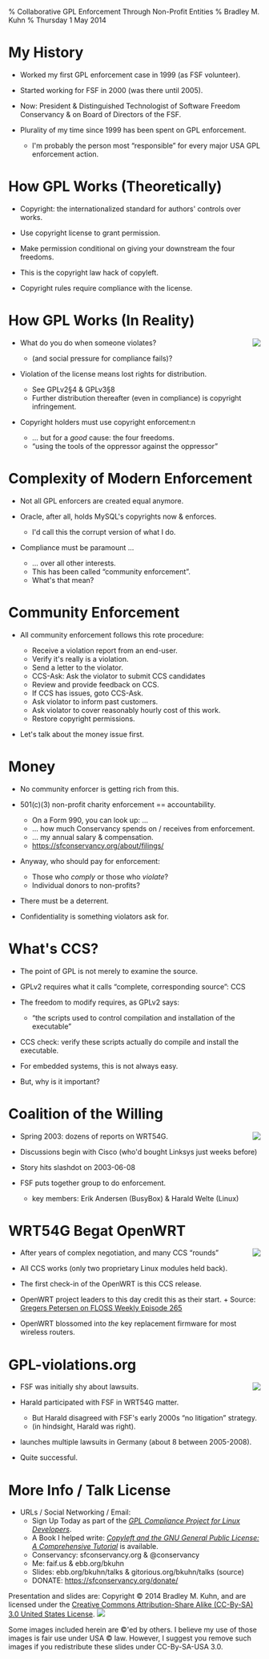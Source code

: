 % Collaborative GPL Enforcement Through Non-Profit Entities
% Bradley M. Kuhn
% Thursday 1 May 2014

# My History

+ Worked my first GPL enforcement case in 1999 (as FSF volunteer).

+ Started working for FSF in 2000 (was there until 2005).

+ Now: President &amp; Distinguished Technologist of Software Freedom Conservancy &amp; on Board of Directors of the FSF.

+ Plurality of my time since 1999 has been spent on GPL enforcement.
     + I'm probably the person most &ldquo;responsible&rdquo; for every major USA GPL enforcement action.

# How GPL Works (Theoretically)

+ Copyright: the internationalized standard for authors' controls over works.

+ Use copyright license to grant permission.

+ Make permission conditional on giving your downstream the four freedoms.

+ This is the copyright law hack of copyleft.

+ Copyright rules require compliance with the license.

# How GPL Works (In Reality)

<img src="copyleft-irl.jpg" align="right"  />

+ What do you do when someone violates?
     + (and social pressure for compliance fails)?

+ Violation of the license means lost rights for distribution.
     + See GPLv2&sect;4 &amp; GPLv3&sect;8
     + Further distribution thereafter (even in compliance) is copyright infringement.

+ Copyright holders must use copyright enforcement:n
     + &hellip; but for a *good* cause: the four freedoms.
     + &ldquo;using the tools of the oppressor against the oppressor&rdquo;

# Complexity of Modern Enforcement

+ Not all GPL enforcers are created equal anymore.

+ Oracle, after all, holds MySQL's copyrights now &amp; enforces.
     + I'd call this the corrupt version of what I do.

+ Compliance must be paramount &hellip;
     + &hellip; over all other interests.
     + This has been called &ldquo;community enforcement&rdquo;.
     + What's that mean?

# Community Enforcement

+ All community enforcement follows this rote procedure:
     + Receive a violation report from an end-user.
     + Verify it's really is a violation.
     + Send a letter to the violator.
     + CCS-Ask: Ask the violator to submit CCS candidates
     + Review and provide feedback on CCS.
     + If CCS has issues, goto CCS-Ask.
     + Ask violator to inform past customers.
     + Ask violator to cover reasonably hourly cost of this work.
     + Restore copyright permissions.

+ Let's talk about the money issue first.

# Money

+ No community enforcer is getting rich from this.

+ 501(c)(3) non-profit charity enforcement == accountability.
     - On a Form 990, you can look up: &hellip;
     - &hellip; how much Conservancy  spends on / receives from enforcement.
     - &hellip; my annual salary &amp; compensation.
     - <a href="https://sfconservancy.org/about/filings/">https://sfconservancy.org/about/filings/</a>

+ Anyway, who should pay for enforcement:
     - Those who *comply* or those who *violate*?
     - Individual donors to non-profits?

+ There must be a deterrent.

+ Confidentiality is something violators ask for.

# What's CCS?

+ The point of GPL is not merely to examine the source.

+ GPLv2 requires what it calls &ldquo;complete, corresponding source&rdquo;: CCS

+ The freedom to modify requires, as GPLv2 says:
    + &ldquo;the scripts used to control compilation and installation of the executable&rdquo;

+ CCS check: verify these scripts actually do compile and install the executable.

+ For embedded systems, this is not always easy.

+ But, why is it important?

# Coalition of the Willing

<img align=right src="wrt54g.png"/>

+ Spring 2003: dozens of reports on WRT54G.

+ Discussions begin with Cisco (who'd bought Linksys just weeks before)

+ Story hits slashdot on 2003-06-08

+ FSF puts together group to do enforcement.
     - key members: Erik Andersen (BusyBox) &amp; Harald Welte (Linux)

# WRT54G Begat OpenWRT

<img align=right src="wrt54g.png"/>

+ After years of complex negotiation, and many CCS &ldquo;rounds&rdquo;

+ All CCS works (only two proprietary Linux modules held back).

+ The first check-in of the OpenWRT is this CCS release.

+ OpenWRT project leaders to this day credit this as their start.
      + Source: <a href="http://twit.tv/show/floss-weekly/265">Gregers Petersen on FLOSS Weekly Episode 265</a>
        
+ OpenWRT blossomed into *the* key replacement firmware for most wireless routers.

# GPL-violations.org

<img align=right src="harald-welte.jpg"/>

+ FSF was initially shy about lawsuits.

+ Harald participated with FSF in WRT54G matter.
     + But Harald disagreed with FSF's early 2000s &ldquo;no litigation&rdquo; strategy.
     + (in hindsight, Harald was right).

+ launches multiple lawsuits in Germany (about 8 between 2005-2008).

+ Quite successful.

# More Info / Talk License

+ URLs / Social Networking / Email:
     - Sign Up Today as part of the <a href="https://sfconservancy.org/linux-compliance/">*GPL Compliance Project for Linux Developers*</a>.
     - A Book I helped write: <a
        href="http://ebb.org/bkuhn/writings/comprehensive-gpl-guide.pdf">*Copyleft and
        the GNU General Public License: A Comprehensive Tutorial*</a> is available.
     - Conservancy: sfconservancy.org &amp; @conservancy
     - Me: faif.us &amp; ebb.org/bkuhn
     - Slides: ebb.org/bkuhn/talks &amp; gitorious.org/bkuhn/talks (source)
     - DONATE: https://sfconservancy.org/donate/

<span class="fitonslide">
<p>Presentation and slides are: Copyright &copy; 2014 Bradley M. Kuhn, and are licensed under the <a href="http://creativecommons.org/licenses/by-sa/3.0/usa/">Creative Commons Attribution-Share Alike (CC-By-SA) 3.0 United States License</a>. <img src="cc-by-sa-3-0_88x31.png"/></p>
<p>Some images included herein are &copy;'ed by others. I believe my use of those images is fair use under USA &copy; law.  However, I suggest you remove such images if you redistribute these slides under CC-By-SA-USA 3.0.
</p>
</span>

